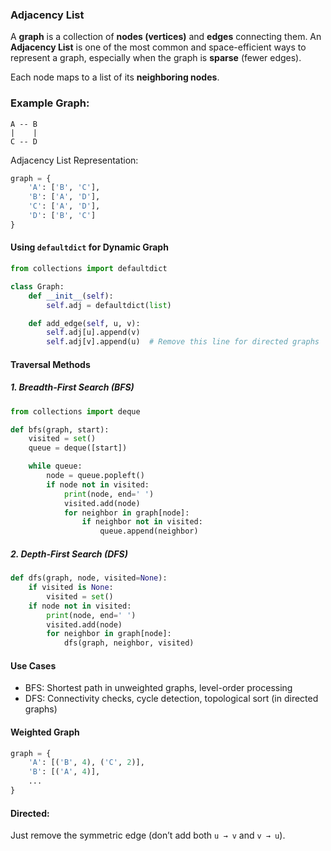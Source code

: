 ### Adjacency List

A **graph** is a collection of **nodes (vertices)** and **edges** connecting them.
An **Adjacency List** is one of the most common and space-efficient ways to represent a graph, especially when the graph is **sparse** (fewer edges).

Each node maps to a list of its **neighboring nodes**.

### Example Graph:

```
A -- B
|    |
C -- D
```

Adjacency List Representation:

```python
graph = {
    'A': ['B', 'C'],
    'B': ['A', 'D'],
    'C': ['A', 'D'],
    'D': ['B', 'C']
}
```

#### Using `defaultdict` for Dynamic Graph

```python
from collections import defaultdict

class Graph:
    def __init__(self):
        self.adj = defaultdict(list)

    def add_edge(self, u, v):
        self.adj[u].append(v)
        self.adj[v].append(u)  # Remove this line for directed graphs
```

#### Traversal Methods

##### 1. Breadth-First Search (BFS)

```python
from collections import deque

def bfs(graph, start):
    visited = set()
    queue = deque([start])

    while queue:
        node = queue.popleft()
        if node not in visited:
            print(node, end=' ')
            visited.add(node)
            for neighbor in graph[node]:
                if neighbor not in visited:
                    queue.append(neighbor)
```

##### 2. Depth-First Search (DFS)

```python
def dfs(graph, node, visited=None):
    if visited is None:
        visited = set()
    if node not in visited:
        print(node, end=' ')
        visited.add(node)
        for neighbor in graph[node]:
            dfs(graph, neighbor, visited)
```

#### Use Cases

* BFS: Shortest path in unweighted graphs, level-order processing
* DFS: Connectivity checks, cycle detection, topological sort (in directed graphs)

#### Weighted Graph

```python
graph = {
    'A': [('B', 4), ('C', 2)],
    'B': [('A', 4)],
    ...
}
```

#### Directed:
Just remove the symmetric edge (don’t add both `u → v` and `v → u`).
